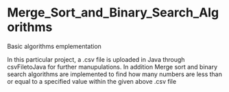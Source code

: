 # Merge_Sort_and_Binary_Search_Algorithms
Basic algorithms emplementation

In this particular project, a .csv file is uploaded in Java through csvFiletoJava for further manupulations.
In addition Merge sort and binary search algorithms are implemented to find how many numbers are less than or equal to a specified value within the given above .csv file
